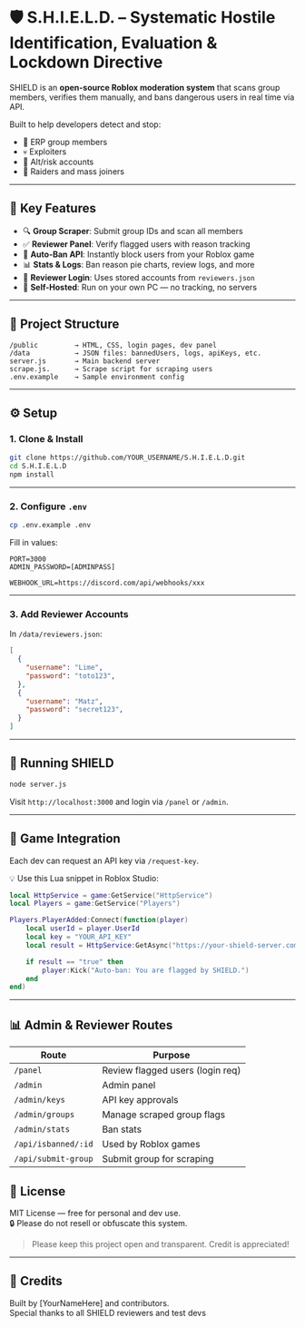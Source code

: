 # 🛡️ S.H.I.E.L.D. – Systematic Hostile Identification, Evaluation & Lockdown Directive

SHIELD is an **open-source Roblox moderation system** that scans group members, verifies them manually, and bans dangerous users in real time via API.

Built to help developers detect and stop:
- 🚫 ERP group members
- 💀 Exploiters
- 👥 Alt/risk accounts
- 🎯 Raiders and mass joiners

---

## 🚀 Key Features

- 🔍 **Group Scraper**: Submit group IDs and scan all members
- ✅ **Reviewer Panel**: Verify flagged users with reason tracking
- 🔨 **Auto-Ban API**: Instantly block users from your Roblox game
- 📊 **Stats & Logs**: Ban reason pie charts, review logs, and more
- 🔐 **Reviewer Login**: Uses stored accounts from `reviewers.json`
- 💾 **Self-Hosted**: Run on your own PC — no tracking, no servers

---

## 🧰 Project Structure

```
/public         → HTML, CSS, login pages, dev panel  
/data           → JSON files: bannedUsers, logs, apiKeys, etc.  
server.js       → Main backend server
scrape.js.      → Scrape script for scraping users
.env.example    → Sample environment config  
```

---

## ⚙️ Setup

### 1. Clone & Install

```bash
git clone https://github.com/YOUR_USERNAME/S.H.I.E.L.D.git
cd S.H.I.E.L.D
npm install
```

---

### 2. Configure `.env`

```bash
cp .env.example .env
```

Fill in values:

```env
PORT=3000
ADMIN_PASSWORD=[ADMINPASS]

WEBHOOK_URL=https://discord.com/api/webhooks/xxx
```

---

### 3. Add Reviewer Accounts

In `/data/reviewers.json`:

```json
[
  {
    "username": "Lime",
    "password": "toto123",
  },
  {
    "username": "Matz",
    "password": "secret123",
  }
]
```

---

## 🧪 Running SHIELD

```bash
node server.js
```

Visit `http://localhost:3000` and login via `/panel` or `/admin`.

---

## 🔌 Game Integration

Each dev can request an API key via `/request-key`.

💡 Use this Lua snippet in Roblox Studio:

```lua
local HttpService = game:GetService("HttpService")
local Players = game:GetService("Players")

Players.PlayerAdded:Connect(function(player)
	local userId = player.UserId
	local key = "YOUR_API_KEY"
	local result = HttpService:GetAsync("https://your-shield-server.com/api/isbanned/" .. userId .. "?key=" .. key)

	if result == "true" then
		player:Kick("Auto-ban: You are flagged by SHIELD.")
	end
end)
```

---

## 📊 Admin & Reviewer Routes

| Route                  | Purpose                          |
|------------------------|----------------------------------|
| `/panel`               | Review flagged users (login req)  
| `/admin`               | Admin panel  
| `/admin/keys`          | API key approvals  
| `/admin/groups`        | Manage scraped group flags  
| `/admin/stats`         | Ban stats 
| `/api/isbanned/:id`    | Used by Roblox games  
| `/api/submit-group`    | Submit group for scraping  

## 📜 License

MIT License — free for personal and dev use.  
🔒 Please do not resell or obfuscate this system.

> Please keep this project open and transparent. Credit is appreciated!

---

## 👥 Credits

Built by [YourNameHere] and contributors.  
Special thanks to all SHIELD reviewers and test devs
